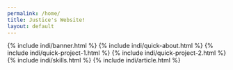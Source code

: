 ```yaml
---
permalink: /home/
title: Justice's Website!
layout: default
---
```

{% include indi/banner.html %}
{% include indi/quick-about.html %}
{% include indi/quick-project-1.html %}
{% include indi/quick-project-2.html %}
{% include indi/skills.html %}
{% include indi/article.html %}
